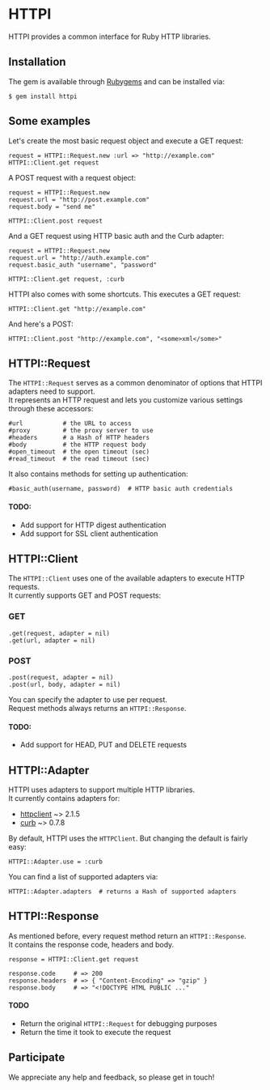HTTPI
=====

HTTPI provides a common interface for Ruby HTTP libraries.

Installation
------------

The gem is available through [Rubygems](http://rubygems.org/gems/httpi) and can be installed via:

    $ gem install httpi

Some examples
-------------

Let's create the most basic request object and execute a GET request:

    request = HTTPI::Request.new :url => "http://example.com"
    HTTPI::Client.get request

A POST request with a request object:

    request = HTTPI::Request.new
    request.url = "http://post.example.com"
    request.body = "send me"
  
    HTTPI::Client.post request

And a GET request using HTTP basic auth and the Curb adapter:

    request = HTTPI::Request.new
    request.url = "http://auth.example.com"
    request.basic_auth "username", "password"
  
    HTTPI::Client.get request, :curb

HTTPI also comes with some shortcuts. This executes a GET request:

    HTTPI::Client.get "http://example.com"

And here's a POST:

    HTTPI::Client.post "http://example.com", "<some>xml</some>"

HTTPI::Request
--------------

The `HTTPI::Request` serves as a common denominator of options that HTTPI adapters need to support.  
It represents an HTTP request and lets you customize various settings through these accessors:

    #url           # the URL to access
    #proxy         # the proxy server to use
    #headers       # a Hash of HTTP headers
    #body          # the HTTP request body
    #open_timeout  # the open timeout (sec)
    #read_timeout  # the read timeout (sec)

It also contains methods for setting up authentication:

    #basic_auth(username, password)  # HTTP basic auth credentials

#### TODO:

* Add support for HTTP digest authentication
* Add support for SSL client authentication

HTTPI::Client
-------------

The `HTTPI::Client` uses one of the available adapters to execute HTTP requests.  
It currently supports GET and POST requests:

### GET

    .get(request, adapter = nil)
    .get(url, adapter = nil)

### POST

    .post(request, adapter = nil)
    .post(url, body, adapter = nil)

You can specify the adapter to use per request.  
Request methods always returns an `HTTPI::Response`.

#### TODO:

* Add support for HEAD, PUT and DELETE requests

HTTPI::Adapter
--------------

HTTPI uses adapters to support multiple HTTP libraries.  
It currently contains adapters for:

* [httpclient](http://rubygems.org/gems/httpclient) ~> 2.1.5
* [curb](http://rubygems.org/gems/curb) ~> 0.7.8

By default, HTTPI uses the `HTTPClient`. But changing the default is fairly easy:

    HTTPI::Adapter.use = :curb

You can find a list of supported adapters via:

    HTTPI::Adapter.adapters  # returns a Hash of supported adapters

HTTPI::Response
---------------

As mentioned before, every request method return an `HTTPI::Response`.  
It contains the response code, headers and body.

    response = HTTPI::Client.get request
     
    response.code     # => 200
    response.headers  # => { "Content-Encoding" => "gzip" }
    response.body     # => "<!DOCTYPE HTML PUBLIC ..."

#### TODO

* Return the original `HTTPI::Request` for debugging purposes
* Return the time it took to execute the request

Participate
-----------

We appreciate any help and feedback, so please get in touch!
